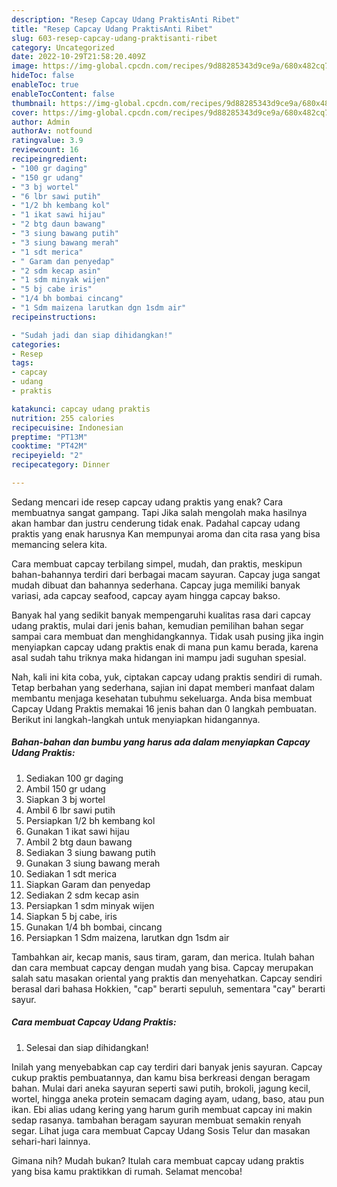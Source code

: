 ```yaml
---
description: "Resep Capcay Udang PraktisAnti Ribet"
title: "Resep Capcay Udang PraktisAnti Ribet"
slug: 603-resep-capcay-udang-praktisanti-ribet
category: Uncategorized
date: 2022-10-29T21:58:20.409Z
image: https://img-global.cpcdn.com/recipes/9d88285343d9ce9a/680x482cq70/capcay-udang-praktis-foto-resep-utama.jpg
hideToc: false
enableToc: true
enableTocContent: false
thumbnail: https://img-global.cpcdn.com/recipes/9d88285343d9ce9a/680x482cq70/capcay-udang-praktis-foto-resep-utama.jpg
cover: https://img-global.cpcdn.com/recipes/9d88285343d9ce9a/680x482cq70/capcay-udang-praktis-foto-resep-utama.jpg
author: Admin
authorAv: notfound
ratingvalue: 3.9
reviewcount: 16
recipeingredient:
- "100 gr daging"
- "150 gr udang"
- "3 bj wortel"
- "6 lbr sawi putih"
- "1/2 bh kembang kol"
- "1 ikat sawi hijau"
- "2 btg daun bawang"
- "3 siung bawang putih"
- "3 siung bawang merah"
- "1 sdt merica"
- " Garam dan penyedap"
- "2 sdm kecap asin"
- "1 sdm minyak wijen"
- "5 bj cabe iris"
- "1/4 bh bombai cincang"
- "1 Sdm maizena larutkan dgn 1sdm air"
recipeinstructions:

- "Sudah jadi dan siap dihidangkan!"
categories:
- Resep
tags:
- capcay
- udang
- praktis

katakunci: capcay udang praktis 
nutrition: 255 calories
recipecuisine: Indonesian
preptime: "PT13M"
cooktime: "PT42M"
recipeyield: "2"
recipecategory: Dinner

---
```



Sedang mencari ide resep capcay udang praktis yang enak? Cara membuatnya sangat gampang. Tapi Jika salah mengolah maka hasilnya akan hambar dan justru cenderung tidak enak. Padahal capcay udang praktis yang enak harusnya Kan mempunyai aroma dan cita rasa yang bisa memancing selera kita.


Cara membuat capcay terbilang simpel, mudah, dan praktis, meskipun bahan-bahannya terdiri dari berbagai macam sayuran. Capcay juga sangat mudah dibuat dan bahannya sederhana. Capcay juga memiliki banyak variasi, ada capcay seafood, capcay ayam hingga capcay bakso.

Banyak hal yang sedikit banyak mempengaruhi kualitas rasa dari capcay udang praktis, mulai dari jenis bahan, kemudian pemilihan bahan segar sampai cara membuat dan menghidangkannya. Tidak usah pusing jika ingin menyiapkan capcay udang praktis enak di mana pun kamu berada, karena asal sudah tahu triknya maka hidangan ini mampu jadi suguhan spesial.


Nah, kali ini kita coba, yuk, ciptakan capcay udang praktis sendiri di rumah. Tetap berbahan yang sederhana, sajian ini dapat memberi manfaat dalam membantu menjaga kesehatan tubuhmu sekeluarga. Anda bisa membuat Capcay Udang Praktis memakai 16 jenis bahan dan 0 langkah pembuatan. Berikut ini langkah-langkah untuk menyiapkan hidangannya.

<!--inarticleads1-->

##### Bahan-bahan dan bumbu yang harus ada dalam menyiapkan Capcay Udang Praktis:

1. Sediakan 100 gr daging
1. Ambil 150 gr udang
1. Siapkan 3 bj wortel
1. Ambil 6 lbr sawi putih
1. Persiapkan 1/2 bh kembang kol
1. Gunakan 1 ikat sawi hijau
1. Ambil 2 btg daun bawang
1. Sediakan 3 siung bawang putih
1. Gunakan 3 siung bawang merah
1. Sediakan 1 sdt merica
1. Siapkan  Garam dan penyedap
1. Sediakan 2 sdm kecap asin
1. Persiapkan 1 sdm minyak wijen
1. Siapkan 5 bj cabe, iris
1. Gunakan 1/4 bh bombai, cincang
1. Persiapkan 1 Sdm maizena, larutkan dgn 1sdm air


Tambahkan air, kecap manis, saus tiram, garam, dan merica. Itulah bahan dan cara membuat capcay dengan mudah yang bisa. Capcay merupakan salah satu masakan oriental yang praktis dan menyehatkan. Capcay sendiri berasal dari bahasa Hokkien, &#34;cap&#34; berarti sepuluh, sementara &#34;cay&#34; berarti sayur. 

<!--inarticleads2-->

##### Cara membuat Capcay Udang Praktis:


1. Selesai dan siap dihidangkan!

Inilah yang menyebabkan cap cay terdiri dari banyak jenis sayuran. Capcay cukup praktis pembuatannya, dan kamu bisa berkreasi dengan beragam bahan. Mulai dari aneka sayuran seperti sawi putih, brokoli, jagung kecil, wortel, hingga aneka protein semacam daging ayam, udang, baso, atau pun ikan. Ebi alias udang kering yang harum gurih membuat capcay ini makin sedap rasanya. tambahan beragam sayuran membuat semakin renyah segar. Lihat juga cara membuat Capcay Udang Sosis Telur dan masakan sehari-hari lainnya. 

Gimana nih? Mudah bukan? Itulah cara membuat capcay udang praktis yang bisa kamu praktikkan di rumah. Selamat mencoba!
